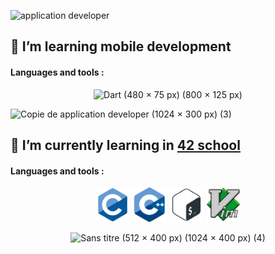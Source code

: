 ![application developer](https://user-images.githubusercontent.com/69203865/188951844-bcad61de-7116-4a8d-8fda-d7d0205a5c94.svg)

<h2>🔭 I’m learning mobile development</h2>
<h4>Languages and tools :</h4>
<div align="center">
    
![Dart (480 × 75 px) (800 × 125 px)](https://user-images.githubusercontent.com/69203865/188986380-c0c8bb5b-25bf-4309-b2de-9323b7faf2f6.svg)

 
</div>

![Copie de application developer (1024 × 300 px) (3)](https://user-images.githubusercontent.com/69203865/188989150-a3d048d5-23ba-43bf-8c5e-12ee6b59d4ec.svg)

<h2>🔭 I’m currently learning in <a href="https://42.fr/en/homepage/">42 school</a></h2>
<h4>Languages and tools :</h4>

<div align="center">
    <img src="https://github.com/devicons/devicon/blob/master/icons/c/c-original.svg" title="C" alt="C" width="55" height="55"/>
    <img src="https://github.com/devicons/devicon/blob/master/icons/cplusplus/cplusplus-original.svg" title="C++" alt="C++" width="55" height="55"/>
    <img src="https://github.com/devicons/devicon/blob/master/icons/bash/bash-original.svg" title="Bash" alt="Bash" width="55" height="55"/>
    <img src="https://github.com/devicons/devicon/blob/master/icons/vim/vim-original.svg" title="Vim" alt="Vim" width="55" height="55"/>
</div>


<div align="center">

![Sans titre (512 × 400 px) (1024 × 400 px) (4)](https://user-images.githubusercontent.com/69203865/188989446-6f8d23dc-f57a-4e8e-a7cb-a13c1ae03d49.svg)
 
</div>


<!-- <div align="center">
    <img src="https://github.com/devicons/devicon/blob/master/icons/flutter/flutter-original.svg" title="Flutter" alt="Flutter" width="55" height="55"/>
    <img src="https://github.com/devicons/devicon/blob/master/icons/dart/dart-original.svg" title="Dart"  alt="Dart" width="55" height="55"/>
    <img src="https://github.com/devicons/devicon/blob/master/icons/vscode/vscode-original.svg" title="Vscode"  alt="Vscode" width="55" height="55"/>
    <img src="https://github.com/devicons/devicon/blob/master/icons/firebase/firebase-plain.svg" title="Firebase" alt="Firebase" width="55" height="55"/>
    <img src="https://github.com/devicons/devicon/blob/master/icons/docker/docker-plain.svg" title="Docker" alt="Docker" width="55" height="55"/>
</div> -->
<!--     <p align="center"><img src="https://media.giphy.com/media/kQMuqFzYUoUYpi1fIN/giphy.gif" height="100"></p> -->
<!--
**LuCXaDs/lucxads** is a ✨ _special_ ✨ repository because its `README.md` (this file) appears on your GitHub profile.

Here are some ideas to get you started:

- 🔭 I’m currently working on mobile developemnt
- 🌱 I’m currently learning ...
- 👯 I’m looking to collaborate on ...
- 🤔 I’m looking for help with ...
- 💬 Ask me about ...
- 📫 How to reach me: ...
- 😄 Pronouns: ...
- ⚡ Fun fact: ...
-->
